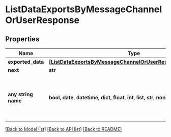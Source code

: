 # ListDataExportsByMessageChannelOrUserResponse


## Properties
Name | Type | Description | Notes
------------ | ------------- | ------------- | -------------
**exported_data** | [**[ListDataExportsByMessageChannelOrUserResponseExportedData]**](ListDataExportsByMessageChannelOrUserResponseExportedData.md) |  | [optional] 
**next** | **str** |  | [optional] 
**any string name** | **bool, date, datetime, dict, float, int, list, str, none_type** | any string name can be used but the value must be the correct type | [optional]

[[Back to Model list]](../README.md#documentation-for-models) [[Back to API list]](../README.md#documentation-for-api-endpoints) [[Back to README]](../README.md)


